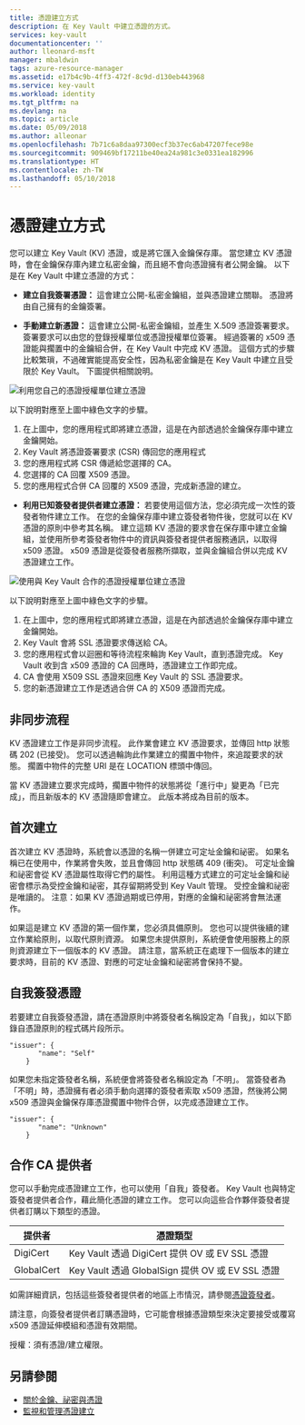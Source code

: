 ```yaml
---
title: 憑證建立方式
description: 在 Key Vault 中建立憑證的方式。
services: key-vault
documentationcenter: ''
author: lleonard-msft
manager: mbaldwin
tags: azure-resource-manager
ms.assetid: e17b4c9b-4ff3-472f-8c9d-d130eb443968
ms.service: key-vault
ms.workload: identity
ms.tgt_pltfrm: na
ms.devlang: na
ms.topic: article
ms.date: 05/09/2018
ms.author: alleonar
ms.openlocfilehash: 7b71c6a8daa97300ecf3b37ec6ab47207fece98e
ms.sourcegitcommit: 909469bf17211be40ea24a981c3e0331ea182996
ms.translationtype: HT
ms.contentlocale: zh-TW
ms.lasthandoff: 05/10/2018
---
```

# <a name="certificate-creation-methods"></a>憑證建立方式

 您可以建立 Key Vault (KV) 憑證，或是將它匯入金鑰保存庫。 當您建立 KV 憑證時，會在金鑰保存庫內建立私密金鑰，而且絕不會向憑證擁有者公開金鑰。 以下是在 Key Vault 中建立憑證的方式：  

-   **建立自我簽署憑證：** 這會建立公開-私密金鑰組，並與憑證建立關聯。 憑證將由自己擁有的金鑰簽署。  

-    **手動建立新憑證：** 這會建立公開-私密金鑰組，並產生 X.509 憑證簽署要求。 簽署要求可以由您的登錄授權單位或憑證授權單位簽署。 經過簽署的 x509 憑證能與擱置中的金鑰組合併，在 Key Vault 中完成 KV 憑證。 這個方式的步驟比較繁瑣，不過確實能提高安全性，因為私密金鑰是在 Key Vault 中建立且受限於 Key Vault。 下圖提供相關說明。  

![利用您自己的憑證授權單位建立憑證](media/certificate-authority-1.png)  

以下說明對應至上圖中綠色文字的步驟。

1. 在上圖中，您的應用程式即將建立憑證，這是在內部透過於金鑰保存庫中建立金鑰開始。
2. Key Vault 將憑證簽署要求 (CSR) 傳回您的應用程式
3. 您的應用程式將 CSR 傳遞給您選擇的 CA。
4. 您選擇的 CA 回覆 X509 憑證。
5. 您的應用程式合併 CA 回覆的 X509 憑證，完成新憑證的建立。

-   **利用已知簽發者提供者建立憑證：** 若要使用這個方法，您必須完成一次性的簽發者物件建立工作。 在您的金鑰保存庫中建立簽發者物件後，您就可以在 KV 憑證的原則中參考其名稱。 建立這類 KV 憑證的要求會在保存庫中建立金鑰組，並使用所參考簽發者物件中的資訊與簽發者提供者服務通訊，以取得 x509 憑證。 x509 憑證是從簽發者服務所擷取，並與金鑰組合併以完成 KV 憑證建立工作。  

![使用與 Key Vault 合作的憑證授權單位建立憑證](media/certificate-authority-2.png)  

以下說明對應至上圖中綠色文字的步驟。

1. 在上圖中，您的應用程式即將建立憑證，這是在內部透過於金鑰保存庫中建立金鑰開始。
2. Key Vault 會將 SSL 憑證要求傳送給 CA。
3. 您的應用程式會以迴圈和等待流程來輪詢 Key Vault，直到憑證完成。 Key Vault 收到含 x509 憑證的 CA 回應時，憑證建立工作即完成。
4. CA 會使用 X509 SSL 憑證來回應 Key Vault 的 SSL 憑證要求。
5. 您的新憑證建立工作是透過合併 CA 的 X509 憑證而完成。

## <a name="asynchronous-process"></a>非同步流程
KV 憑證建立工作是非同步流程。 此作業會建立 KV 憑證要求，並傳回 http 狀態碼 202 (已接受)。 您可以透過輪詢此作業建立的擱置中物件，來追蹤要求的狀態。 擱置中物件的完整 URI 是在 LOCATION 標頭中傳回。  

當 KV 憑證建立要求完成時，擱置中物件的狀態將從「進行中」變更為「已完成」，而且新版本的 KV 憑證隨即會建立。 此版本將成為目前的版本。  

## <a name="first-creation"></a>首次建立
 首次建立 KV 憑證時，系統會以憑證的名稱一併建立可定址金鑰和祕密。 如果名稱已在使用中，作業將會失敗，並且會傳回 http 狀態碼 409 (衝突)。
可定址金鑰和祕密會從 KV 憑證屬性取得它們的屬性。 利用這種方式建立的可定址金鑰和祕密會標示為受控金鑰和祕密，其存留期將受到 Key Vault 管理。 受控金鑰和祕密是唯讀的。 注意：如果 KV 憑證過期或已停用，對應的金鑰和祕密將會無法運作。  

 如果這是建立 KV 憑證的第一個作業，您必須具備原則。  您也可以提供後續的建立作業給原則，以取代原則資源。 如果您未提供原則，系統便會使用服務上的原則資源建立下一個版本的 KV 憑證。 請注意，當系統正在處理下一個版本的建立要求時，目前的 KV 憑證、對應的可定址金鑰和祕密將會保持不變。  

## <a name="self-issued-certificate"></a>自我簽發憑證
 若要建立自我簽發憑證，請在憑證原則中將簽發者名稱設定為「自我」，如以下節錄自憑證原則的程式碼片段所示。  

```  
"issuer": {  
       "name": "Self"  
    }  

```  

 如果您未指定簽發者名稱，系統便會將簽發者名稱設定為「不明」。 當簽發者為「不明」時，憑證擁有者必須手動向選擇的簽發者索取 x509 憑證，然後將公開 x509 憑證與金鑰保存庫憑證擱置中物件合併，以完成憑證建立工作。

```  
"issuer": {  
       "name": "Unknown"  
    }  

```  

## <a name="partnered-ca-providers"></a>合作 CA 提供者
您可以手動完成憑證建立工作，也可以使用「自我」簽發者。 Key Vault 也與特定簽發者提供者合作，藉此簡化憑證的建立工作。 您可以向這些合作夥伴簽發者提供者訂購以下類型的憑證。  

|提供者|憑證類型|  
|--------------|----------------------|  
|DigiCert|Key Vault 透過 DigiCert 提供 OV 或 EV SSL 憑證|
|GlobalCert|Key Vault 透過 GlobalSign 提供 OV 或 EV SSL 憑證|

 如需詳細資訊，包括這些簽發者提供者的地區上市情況，請參閱[憑證簽發者](/rest/api/keyvault/certificate-issuers.md)。

請注意，向簽發者提供者訂購憑證時，它可能會根據憑證類型來決定要接受或覆寫 x509 憑證延伸模組和憑證有效期間。  

 授權：須有憑證/建立權限。

 ## <a name="see-also"></a>另請參閱
 - [關於金鑰、祕密與憑證](about-keys-secrets-and-certificates.md)
 - [監視和管理憑證建立](create-certificate-scenarios.md)
